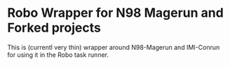 Robo Wrapper for N98 Magerun and Forked projects
===============================================

This is (currentl very thin) wrapper around N98-Magerun and IMI-Conrun for using it in the
Robo task runner.